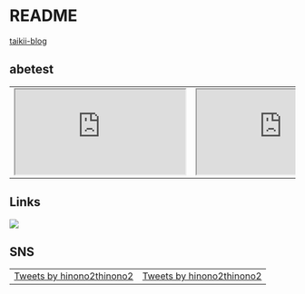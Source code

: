 # README
[taikii-blog]: https://twitter.com/home

[taikii-blog]

## abetest
<table>
  <tbody>
    <tr>
      <td align="center"><iframe src="https://www.youtube.com/embed/?list=UUWoiNwdr7EEjgs2waxe_QpA"></iframe></td>
      <td align="center"><iframe src="https://www.youtube.com/embed/?list=UUnjKWUK2t5QJYfeqqilhJhQ"></iframe></td>
    </tr>
  </tbody>
</table>

## Links
<a href="https://kws-cloud-tech.com/courses/speciality" target="_blank" rel="noopener noreferrer"><img src="https://img.shields.io/badge/CloudTech-0033FF.svg?style=flat-square"></a>

## SNS
<table>
  <tbody>
    <tr>
      <td align="center"><a class="twitter-timeline" data-width="350" data-height="600" data-theme="light" href="https://twitter.com/hinono2thinono2?ref_src=twsrc%5Etfw">Tweets by hinono2thinono2</a> <script async src="https://platform.twitter.com/widgets.js" charset="utf-8"></script></td>
      <td align="center"><a class="twitter-timeline" data-width="350" data-height="600" data-theme="light" href="https://twitter.com/hinono2thinono2?ref_src=twsrc%5Etfw">Tweets by hinono2thinono2</a> <script async src="https://platform.twitter.com/widgets.js" charset="utf-8"></script></td>
    </tr>
  </tbody>
</table>
